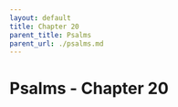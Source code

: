 ```yaml
---
layout: default
title: Chapter 20
parent_title: Psalms
parent_url: ./psalms.md
---
```


# Psalms - Chapter 20
